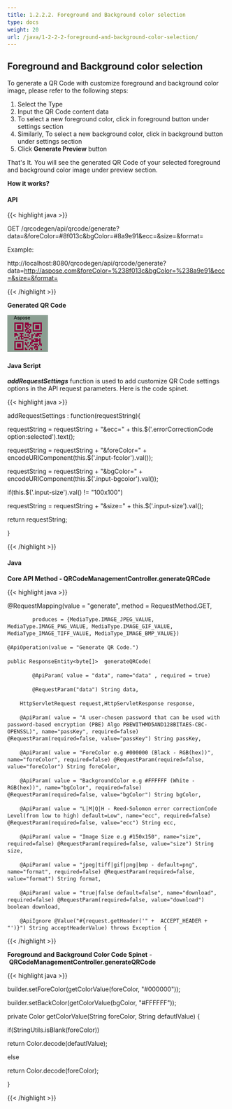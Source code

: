 ```yaml
---
title: 1.2.2.2. Foreground and Background color selection
type: docs
weight: 20
url: /java/1-2-2-2-foreground-and-background-color-selection/
---
```


## **Foreground and Background color selection**
To generate a QR Code with customize foreground and background color image, please refer to the following steps:

1. Select the Type
1. Input the QR Code content data
1. To select a new foreground color, click in foreground button under settings section
1. Similarly, To select a new background color, click in background button under settings section
1. Click **Generate Preview** button

That's It. You will see the generated QR Code of your selected foreground and background color image under preview section.

**How it works?**
#### **API**
{{< highlight java >}}

 GET /qrcodegen/api/qrcode/generate?data=<URL>&foreColor=#8f013c&bgColor=#8a9e91&ecc=&size=&format=

Example:

http://localhost:8080/qrcodegen/api/qrcode/generate?data=http://aspose.com&foreColor=%238f013c&bgColor=%238a9e91&ecc=&size=&format=


{{< /highlight >}}

**Generated QR Code**

![todo:image_alt_text](1-2-2-2-foreground-and-background-color-selection_1.png)
#### **Java Script**
***addRequestSettings*** function is used to add customize QR Code settings options in the API request parameters. Here is the code spinet. 

{{< highlight java >}}

  addRequestSettings : function(requestString){

 requestString = requestString + "&ecc=" + this.$('.errorCorrectionCode option:selected').text();

 requestString = requestString + "&foreColor=" + encodeURIComponent(this.$('.input-fcolor').val());

 requestString = requestString + "&bgColor=" + encodeURIComponent(this.$('.input-bgcolor').val());

 if(this.$('.input-size').val() != "100x100")

 requestString = requestString + "&size=" + this.$('.input-size').val();

 return requestString;

 }

{{< /highlight >}}
#### **Java**
**Core API Method - QRCodeManagementController.generateQRCode** 

{{< highlight java >}}

 @RequestMapping(value = "generate", method = RequestMethod.GET,

    		produces = {MediaType.IMAGE_JPEG_VALUE, MediaType.IMAGE_PNG_VALUE, MediaType.IMAGE_GIF_VALUE, MediaType_IMAGE_TIFF_VALUE, MediaType_IMAGE_BMP_VALUE})

    @ApiOperation(value = "Generate QR Code.")

    public ResponseEntity<byte[]>  generateQRCode(

    		@ApiParam( value = "data", name="data" , required = true)

    		@RequestParam("data") String data,

        HttpServletRequest request,HttpServletResponse response,

        @ApiParam( value = "A user-chosen password that can be used with password-based encryption (PBE) Algo PBEWITHMD5AND128BITAES-CBC-OPENSSL)", name="passKey", required=false) @RequestParam(required=false, value="passKey") String passKey,

        @ApiParam( value = "ForeColor e.g #000000 (Black - RGB(hex))", name="foreColor", required=false) @RequestParam(required=false, value="foreColor") String foreColor,

        @ApiParam( value = "BackgroundColor e.g #FFFFFF (White - RGB(hex))", name="bgColor", required=false) @RequestParam(required=false, value="bgColor") String bgColor,

        @ApiParam( value = "L|M|Q|H - Reed-Solomon error correctionCode Level(from low to high) default=Low", name="ecc", required=false) @RequestParam(required=false, value="ecc") String ecc,

        @ApiParam( value = "Image Size e.g #150x150", name="size", required=false) @RequestParam(required=false, value="size") String size,

        @ApiParam( value = "jpeg|tiff|gif|png|bmp - default=png", name="format", required=false) @RequestParam(required=false, value="format") String format,

        @ApiParam( value = "true|false default=false", name="download", required=false) @RequestParam(required=false, value="download") boolean download,

        @ApiIgnore @Value("#{request.getHeader('" +  ACCEPT_HEADER + "')}") String acceptHeaderValue) throws Exception {


{{< /highlight >}}

**Foreground and Background Color Code Spinet** - **QRCodeManagementController.generateQRCode**

{{< highlight java >}}

 builder.setForeColor(getColorValue(foreColor, "#000000"));

builder.setBackColor(getColorValue(bgColor, "#FFFFFF"));


private Color getColorValue(String foreColor, String defautlValue) {

 if(StringUtils.isBlank(foreColor))

 return Color.decode(defautlValue);

 else

 return Color.decode(foreColor);

 }


{{< /highlight >}}
